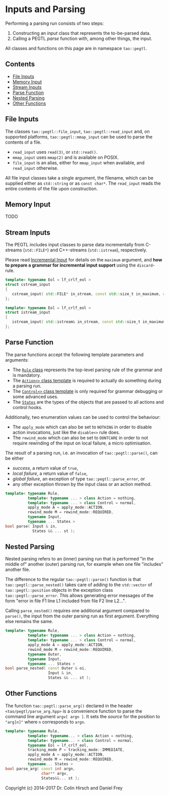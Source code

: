 # Inputs and Parsing

Performing a parsing run consists of two steps:

1. Constructing an *input* class that represents the to-be-parsed data.
2. Calling a PEGTL *parse* function with, among other things, the input.

All classes and functions on this page are in namespace `tao::pegtl`.

## Contents

* [File Inputs](#file-inputs)
* [Memory Input](#memory-input)
* [Stream Inputs](#stream-inputs)
* [Parse Function](#parse-function)
* [Nested Parsing](#nested-parsing)
* [Other Functions](#other-functions)

## File Inputs

The classes `tao::pegtl::file_input`, `tao::pegtl::read_input` and, on supported platforms, `tao::pegtl::mmap_input` can be used to parse the contents of a file.

* `read_input` uses `read(3)`, or `std::read()`.
* `mmap_input` uses `mmap(2)` and is available on POSIX.
* `file_input` is an alias, either for `mmap_input` when available, and `read_input` otherwise.

All file input classes take a single argument, the filename, which can be supplied either as `std::string` or as `const char*`.
The `read_input` reads the entire contents of the file upon construction.

## Memory Input

TODO

## Stream Inputs

The PEGTL includes input classes to parse data incrementally from C-streams (`std::FILE*`) and C++-streams (`std::istream`), respectively.

Please read [Incremental Input](Incremental-Input.md) for details on the `maximum` argument, and **how to prepare a grammar for incremental input support** using the `discard`-rule.

```c++
template< typename Eol = lf_crlf_eol >
struct cstream_input
{
   cstream_input( std::FILE* in_stream, const std::size_t in_maximum, const char* in_source );
};

template< typename Eol = lf_crlf_eol >
struct istream_input
{
   istream_input( std::istream& in_stream, const std::size_t in_maximum, const char* in_source )
};
```

## Parse Function

The parse functions accept the following template parameters and arguments:

- The [`Rule` class](Rules-and-Grammars.md) represents the top-level parsing rule of the grammar and is mandatory.
- The [`Action<>` class template](Actions-and-States.md) is required to actually do something during a parsing run.
- The [`Control<>` class template](Control-Hooks.md) is only required for grammar debugging or some advanced uses.
- The [`States`](Actions-and-States) are the types of the objects that are passed to all actions and control hooks.

Additionally, two enumeration values can be used to control the behaviour:

- The `apply_mode` which can also be set to `NOTHING` in order to disable action invocations, just like the `disable<>` rule does.
- The `rewind_mode` which can also be set to `DONTCARE` in order to not require rewinding of the input on local failure, a micro optimisation.

The result of a parsing run, i.e. an invocation of `tao::pegtl::parse()`, can be either

- *success*, a return value of `true`,
- *local failure*, a return value of `false`,
- *global failure*, an exception of type `tao::pegtl::parse_error`, or
- any other exception thrown by the input class or an action method.

```c++
template< typename Rule,
          template< typename ... > class Action = nothing,
          template< typename ... > class Control = normal,
          apply_mode A = apply_mode::ACTION,
          rewind_mode M = rewind_mode::REQUIRED,
          typename Input,
          typename ... States >
bool parse( Input & in,
            States && ... st );
```

## Nested Parsing

Nested parsing refers to an (inner) parsing run that is performed "in the middle of" another (outer) parsing run, for example when one file "includes" another file.

The difference to the regular `tao::pegtl::parse()` function is that `tao::pegtl::parse_nested()` takes care of adding to the `std::vector` of `tao::pegtl::position` objects in the exception class `tao::pegtl::parse_error`.
This allows generating error messages of the form "error in file F1 line L1 included from file F2 line L2...".

Calling `parse_nested()` requires one additional argument compared to `parse()`, the input from the outer parsing run as first argument.
Everything else remains the same.

```c++
template< typename Rule,
          template< typename ... > class Action = nothing,
          template< typename ... > class Control = normal,
          apply_mode A = apply_mode::ACTION,
          rewind_mode M = rewind_mode::REQUIRED,
          typename Outer,
          typename Input,
          typename ... States >
bool parse_nested( const Outer & oi,
                   Input & in,
                   States && ... st );
```

## Other Functions

The function `tao::pegtl::parse_arg()` declared in the header `<tao/pegtl/parse_arg.hpp>` is a convenience function to parse the command line argument `argv[ argn ]`.
It sets the *source* for the position to `"arg[n]"` where `n` corresponds to `argn`.

```c++
template< typename Rule,
          template< typename... > class Action = nothing,
          template< typename... > class Control = normal,
          typename Eol = lf_crlf_eol,
          tracking_mode P = tracking_mode::IMMEDIATE,
          apply_mode A = apply_mode::ACTION,
          rewind_mode M = rewind_mode::REQUIRED,
          typename... States >
bool parse_arg( const int argn,
                char** argv,
                States&&... st );
```

Copyright (c) 2014-2017 Dr. Colin Hirsch and Daniel Frey
